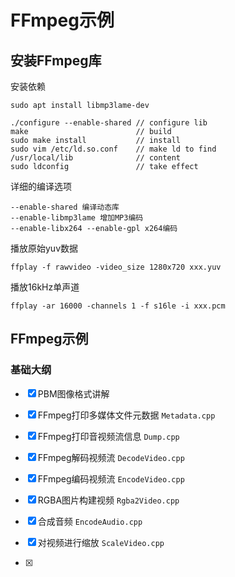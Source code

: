 # FFmpeg示例

## 安装FFmpeg库

安装依赖

```
sudo apt install libmp3lame-dev
```

```
./configure --enable-shared // configure lib
make                        // build
sudo make install           // install
sudo vim /etc/ld.so.conf    // make ld to find
/usr/local/lib              // content
sudo ldconfig               // take effect
```

详细的编译选项
```
--enable-shared 编译动态库
--enable-libmp3lame 增加MP3编码
--enable-libx264 --enable-gpl x264编码
```

播放原始yuv数据

`ffplay -f rawvideo -video_size 1280x720 xxx.yuv`

播放16kHz单声道

`ffplay -ar 16000 -channels 1 -f s16le -i xxx.pcm`

## FFmpeg示例

### 基础大纲

- [x] PBM图像格式讲解

- [x] FFmpeg打印多媒体文件元数据 `Metadata.cpp`

- [x] FFmpeg打印音视频流信息 `Dump.cpp`

- [x] FFmpeg解码视频流 `DecodeVideo.cpp`

- [x] FFmpeg编码视频流 `EncodeVideo.cpp`

- [x] RGBA图片构建视频 `Rgba2Video.cpp`

- [x] 合成音频 `EncodeAudio.cpp`

- [x] 对视频进行缩放 `ScaleVideo.cpp`

- [x] 

